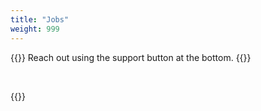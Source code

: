 ```yaml
---
title: "Jobs"
weight: 999
---
```


{{<panel title="Interested in listing a job related to CUE?" style="secondary">}}
Reach out using the support button at the bottom.
{{</panel>}}

<br/>

{{<jobs>}}
